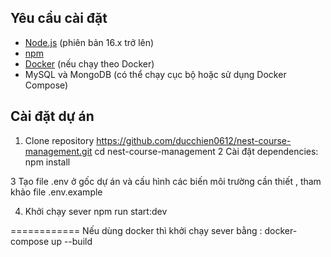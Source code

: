 
## Yêu cầu cài đặt

- [Node.js](https://nodejs.org/) (phiên bản 16.x trở lên)
- [npm](https://www.npmjs.com/)
- [Docker](https://www.docker.com/) (nếu chạy theo Docker)
- MySQL và MongoDB (có thể chạy cục bộ hoặc sử dụng Docker Compose)

## Cài đặt dự án

1. Clone repository
   https://github.com/ducchien0612/nest-course-management.git
   cd nest-course-management
2 Cài đặt dependencies: npm install

3 Tạo file .env ở gốc dự án và cấu hình các biến môi trường cần thiết , tham khảo file .env.example

4. Khởi chạy sever npm run start:dev

============
Nếu dùng docker thì khởi chạy sever bằng : docker-compose up --build
